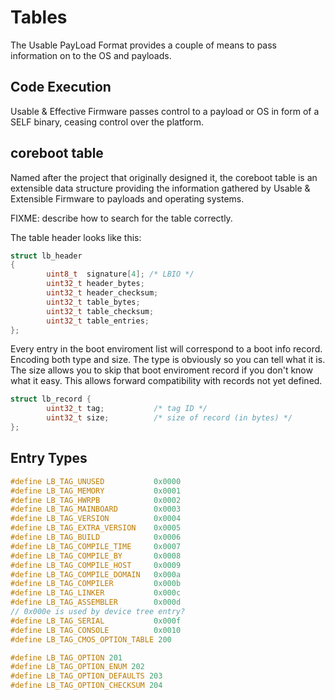 # Tables
The Usable PayLoad Format provides a couple of means to pass information on
to the OS and payloads.

## Code Execution
Usable & Effective Firmware passes control to a payload or OS in form of a
SELF binary, ceasing control over the platform.

## coreboot table
Named after the project that originally designed it, the coreboot table is
an extensible data structure providing the information gathered by Usable &
Extensible Firmware to payloads and operating systems.

FIXME: describe how to search for the table correctly.

The table header looks like this:

```c
struct lb_header
{
        uint8_t  signature[4]; /* LBIO */
        uint32_t header_bytes;
        uint32_t header_checksum;
        uint32_t table_bytes;
        uint32_t table_checksum;
        uint32_t table_entries;
};
```

Every entry in the boot enviroment list will correspond to a boot info record.
Encoding both type and size.  The type is obviously so you can tell what it is.
The size allows you to skip that boot enviroment record if you don't know
what it easy.  This allows forward compatibility with records not yet defined.

```c
struct lb_record {
        uint32_t tag;           /* tag ID */
        uint32_t size;          /* size of record (in bytes) */
};
```


##  Entry Types
```c
#define LB_TAG_UNUSED           0x0000
#define LB_TAG_MEMORY           0x0001
#define LB_TAG_HWRPB            0x0002
#define LB_TAG_MAINBOARD        0x0003
#define LB_TAG_VERSION          0x0004
#define LB_TAG_EXTRA_VERSION    0x0005
#define LB_TAG_BUILD            0x0006
#define LB_TAG_COMPILE_TIME     0x0007
#define LB_TAG_COMPILE_BY       0x0008
#define LB_TAG_COMPILE_HOST     0x0009
#define LB_TAG_COMPILE_DOMAIN   0x000a
#define LB_TAG_COMPILER         0x000b
#define LB_TAG_LINKER           0x000c
#define LB_TAG_ASSEMBLER        0x000d
// 0x000e is used by device tree entry?
#define LB_TAG_SERIAL           0x000f
#define LB_TAG_CONSOLE          0x0010
#define LB_TAG_CMOS_OPTION_TABLE 200

#define LB_TAG_OPTION 201
#define LB_TAG_OPTION_ENUM 202
#define LB_TAG_OPTION_DEFAULTS 203
#define LB_TAG_OPTION_CHECKSUM 204
```
